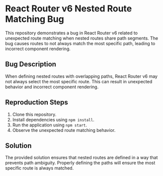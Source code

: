 # React Router v6 Nested Route Matching Bug

This repository demonstrates a bug in React Router v6 related to unexpected route matching when nested routes share path segments.  The bug causes routes to not always match the most specific path, leading to incorrect component rendering.

## Bug Description

When defining nested routes with overlapping paths, React Router v6 may not always select the most specific route. This can result in unexpected behavior and incorrect component rendering.

## Reproduction Steps

1. Clone this repository.
2. Install dependencies using `npm install`.
3. Run the application using `npm start`.
4. Observe the unexpected route matching behavior.

## Solution

The provided solution ensures that nested routes are defined in a way that prevents path ambiguity.  Properly defining the paths will ensure the most specific route is always matched.